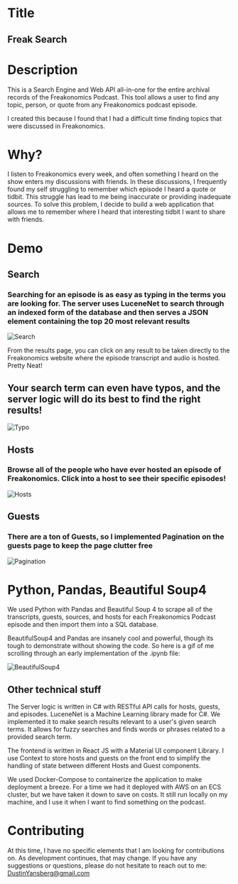 # Title

## Freak Search

# Description

This is a Search Engine and Web API all-in-one for the entire archival records of the Freakonomics Podcast. This tool allows a user to find any topic, person, or quote from any Freakonomics podcast episode.

I created this because I found that I had a difficult time finding topics that were discussed in Freakonomics.

# Why?

I listen to Freakonomics every week, and often something I heard on the show enters my discussions with friends. In these discussions, I frequently found my self struggling to remember which episode I heard a quote or tidbit. This struggle has lead to me being inaccurate or providing inadequate sources. To solve this problem, I decide to build a web application that allows me to remember where I heard that interesting tidbit I want to share with friends.

# Demo

## Search

### Searching for an episode is as easy as typing in the terms you are looking for. The server uses LuceneNet to search through an indexed form of the database and then serves a JSON element containing the top 20 most relevant results

![Search](https://github.com/DustinYansberg/freakSearch/assets/88344280/c7b4d17f-3d75-4570-888d-346441987d08)

From the results page, you can click on any result to be taken directly to the Freakonomics website where the episode transcript and audio is hosted. Pretty Neat!

## Your search term can even have typos, and the server logic will do its best to find the right results!

![Typo](https://github.com/DustinYansberg/freakSearch/assets/88344280/c83329dd-e566-4763-915d-6fa7b2f3a250)



## Hosts

### Browse all of the people who have ever hosted an episode of Freakonomics. Click into a host to see their specific episodes!

![Hosts](https://github.com/DustinYansberg/freakSearch/assets/88344280/dbdb788c-d1f4-4799-9693-3c321bf69ef9)

## Guests

### There are a ton of Guests, so I implemented Pagination on the guests page to keep the page clutter free

![Pagination](https://github.com/DustinYansberg/freakSearch/assets/88344280/cac93c2d-4867-4ad8-91be-eafb91184906)

# Python, Pandas, Beautiful Soup4

We used Python with Pandas and Beautiful Soup 4 to scrape all of the transcripts, guests, sources, and hosts for each Freakonomics Podcast episode and then import them into a SQL database.

BeautifulSoup4 and Pandas are insanely cool and powerful, though its tough to demonstrate without showing the code. So here is a gif of me scrolling through an early implementation of the .ipynb file:

![BeautifulSoup4](https://github.com/DustinYansberg/freakSearch/assets/88344280/f8f02dde-476c-4eb0-bb82-def6acb42011)

## Other technical stuff

The Server logic is written in C# with RESTful API calls for hosts, guests, and episodes. LuceneNet is a Machine Learning library made for C#. We implemented it to make search results relevant to a user's given search terms. It allows for fuzzy searches and finds words or phrases related to a provided search term. 

The frontend is written in React JS with a Material UI component Library. I use Context to store hosts and guests on the front end to simplify the handling of state between different Hosts and Guest components.

We used Docker-Compose to containerize the application to make deployment a breeze. For a time we had it deployed with AWS on an ECS cluster, but we have taken it down to save on costs. It still run locally on my machine, and I use it when I want to find something on the podcast.

# Contributing

At this time, I have no specific elements that I am looking for contributions on. As development continues, that may change. If you have any suggestions or questions, please do not hesitate to reach out to me: DustinYansberg@gmail.com
